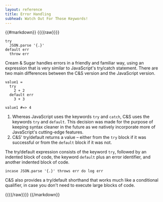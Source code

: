 ```yaml
---
layout: reference
title: Error Handling
subhead: Watch Out For Those Keywords!
---
```


{{#markdown}}
{{{{raw}}}}

```
try
  JSON.parse '{.}'
default err
  throw err
```

Cream & Sugar handles errors in a friendly and familiar way, using an expression that is very similar to JavaScript's try/catch statement. There are two main differences between the C&S version and the JavaScript version.

```
value1 =
  try
    2 + 2
  default err
    3 + 3

value1 #=> 4
```

1. Whereas JavaScript uses the keywords `try` and `catch`, C&S uses the keywords `try` and `default`. This decision was made for the purpose of keeping syntax cleaner in the future as we natively incorporate more of JavaScript's cutting-edge features.
2. C&S' try/default returns a value – either from the `try` block if it was successful or from the `default` block if it was not.

The try/default expression consists of the keyword `try`, followed by an indented block of code, the keyword `default` plus an error identifier, and another indented block of code.

```
incase JSON.parse '{.}' throws err do log err
```

C&S also provides a try/default shorthand that works much like a conditional qualifier, in case you don't need to execute large blocks of code.


{{{{/raw}}}}
{{/markdown}}
